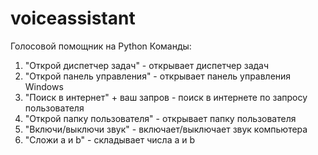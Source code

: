 # voiceassistant
Голосовой помощник на Python
Команды:
1) "Открой диспетчер задач" - открывает диспетчер задач
2) "Открой панель управления" - открывает панель управления Windows
3) "Поиск в интернет" + ваш запров - поиск в интернете по запросу пользователя
4) "Открой папку пользователя" - открывает папку пользователя
5) "Включи/выключи звук" - включает/выключает звук компьютера
6) "Сложи a и b" - складывает числа a и b
